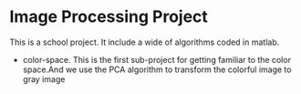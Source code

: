 # Image Processing Project
 This is a school project. It include a wide of algorithms coded in matlab.
 * color-space. This is the first  sub-project for getting familiar to the color   space.And we use the PCA algorithm to transform the colorful image to gray 
   image
